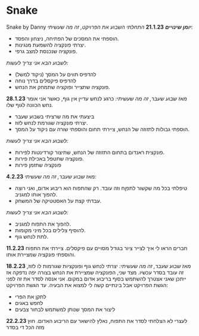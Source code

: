 # Snake
Snake by Danny 
**_יומן שינויים_**
**21.1.23**
_התחלתי השבוע את הפרויקט, זה מה שעשיתי:_
- הוספתי את המסכים של הפתיחה, ניצחון והפסד.
- יצרתי פונקציה להשמעת מנגינות.
- פונקציה שנכנסת למצב גרפי.

_לשבוע הבא אני צריך לעשות:_
- להדפיס תווים על המסך (ניקוד למשל)
- להדפיס פיקסלים בדרך נוחה
- פונקציה שתצייר ופוקציה שתמחק את הנחש.


**28.1.23**
_מאז שבוע שעבר, זה מה שעשיתי:_
כרגע לנחש עדיין אין גוף, כאשר אני אומר נחש הכוונה לגוף שלו.
- ביצעתי את מה שרציתי בשבוע שעבר
- יצרתי פונקציה שגורמת לנחש לזוז.
- הוספתי גבולות לתזוזה של הנחש, ציירתי תחום והוספתי שורה עם ניקוד על המסך.

_לשבוע הבא אני צריך לעשות:_
- פונקצית ראנדום בתחום התזוזה של הנחש, שתיצור קורדינטות לפירות.
- פונקציה שתטפל באכילת פירות.
- פונקציה שתזמן פירות

**4.2.23**
_מאז שבוע שעבר, זה מה שעשיתי:_
- טיפלתי בכל מה שקשור לתפןח וזה עובד. רק שהתפוח הוא ריבוע אדום, ואני רוצה להפוך אותו למגניב.
- עבדתי קצת על האסטטיקה של המשחק.

_לשבוע הבא אני צריך לעשות:_
- להפוך את התפוח למגניב.
- להוסיף צלילים בכל מיני מקומות.
- לתת לנחש גוף.

**11.2.23**
חברים הראו לי איך לצייר ציור בגודל מסויים עם פיקסלים. ציירתי את התפוח והוספתי פונקציה שמציירת אותו.

**18.2.23**
_מאז שבוע שעבר, זה מה שעשיתי:_
יצרתי לנחש גוף ופונקציות שגורמות לו לזוז, זה עובד בסדר עכשיו.
מצד שני, הפונקציה שמציירת את הנחש בצורה יפה נדפקה אז ייתכן שאני אצטרך להשתמש בסוף בריבוע אדום במקום. אני אנסה לסדר את זה לפני הגשת הפרויקט אבל בינתיים קשה לי למצוא את הבעיה.
עד הגשת הפרויקט:
- לתקן את הפרי
- לחפש באגים
- ליצור את המסך שנותן למשתמש לבחור צבעים

**22.2.23**
לעצרי לא הצלחתי לסדר את התפוח, נאלץ להישאר עם הריבוע האדום. חוץ מזה הכל די בסדר
